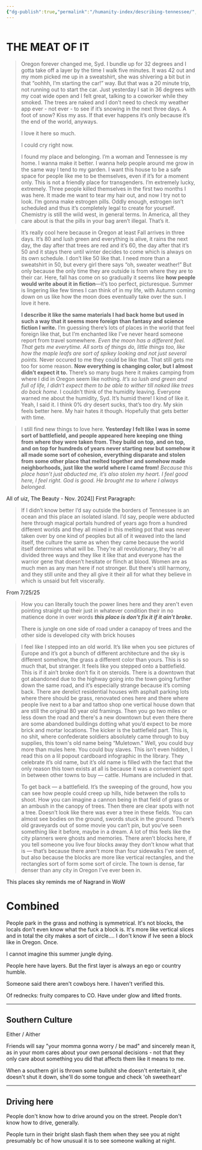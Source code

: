 ```yaml
---
{"dg-publish":true,"permalink":"/humanity-index/describing-tennessee/","tags":["HumanityIndex"]}
---
```



```table-of-contents
```

# THE MEAT OF IT

>Oregon forever changed me, Syd. I bundle up for 32 degrees and I gotta take off a layer by the time I walk five minutes. It was 42 out and my mom picked me up in a sweatshirt, she was shivering a bit but in that “oohhh, I’m starting the car!” way. But that was a 20 minute trip, not running out to start the car. Just yesterday I sat in 36 degrees with my coat wide open and I felt great, talking to a coworker while they smoked. The trees are naked and I don’t need to check my weather app ever - not ever - to see if it’s snowing in the next three days. A foot of snow? Kiss my ass. If that ever happens it’s only because it’s the end of the world, anyways.
>
>I love it here so much.
>
>I could cry right now.
>
>I found my place and belonging. I’m a woman and Tennessee is my home. I wanna make it better. I wanna help people around me grow in the same way I tend to my garden. I want this house to be a safe space for people like me to be themselves, even if it’s for a moment only. This is not a friendly place for transgenders. I’m extremely lucky, extremely. Three people killed themselves in the first two months I was here. It made me want to tear my hair out, and now I try not to look. I’m gonna make estrogen pills. Oddly enough, estrogen isn’t scheduled and thus it’s completely legal to create for yourself. Chemistry is still the wild west, in general terms. In America, all they care about is that the pills in your bag aren’t illegal. That’s it. 


>It’s really cool here because in Oregon at least Fall arrives in three days. It’s 80 and lush green and everything is alive, it rains the next day, the day after that trees are red and it’s 60, the day after that it’s 50 and it stays there until winter decides to come which is always on its own schedule. I don’t like 50 like that. I need more than a sweatshirt in 50, but every girl there says “oh, sweater weather!” But only because the only time they are outside is from where they are to their car. Here, fall has come on so gradually it seems like **how people would write about it in fiction**—it’s too perfect, picturesque. Summer is lingering like few times I can think of in my life, with Autumn coming down on us like how the moon does eventually take over the sun. I love it here. 
>
>**I describe it like the same materials I had back home but used in such a way that it seems more foreign than fantasy and science fiction I write.** I’m guessing there’s lots of places in the world that feel foreign like that, but I’m enchanted like I’ve never heard someone report from travel somewhere. *Even the moon has a different feel. That gets me everytime. All sorts of things do, little things too, like how the maple leafs are sort of spikey looking and not just several points.* Never occured to me they could be like that. That still gets me too for some reason. **Now everything is changing color, but I almost didn’t expect it to.** There’s so many bugs here it makes camping from where I did in Oregon seem like nothing. *It’s so lush and green and full of life, I didn’t expect them to be able to wither till naked like trees do back home.* I couldn’t think of the humidity leaving. Everyone warned me about the humidity, Syd. It’s humid there! I kind of like it. Yeah, I said it. I think 0% dry desert sucks, that’s too dry. My skin feels better here. My hair hates it though. Hopefully that gets better with time.


>I still find new things to love here. **Yesterday I felt like I was in some sort of battlefield, and people appeared here keeping one thing from where they were taken from. They build on top, and on top, and on top for hundreds of years never starting new but somehow it all made some sort of cohesion, everything disparate and stolen from some other place that melted together and somehow made neighborhoods, just like the world where I came from!** *Because this place hasn’t just abducted me, it’s also stolen my heart. I feel good here, I feel right. God is good. He brought me to where I always belonged.*

All of uiz, The Beauty - Nov. 2024]]
First Paragraph:
>If I didn’t know better I’d say outside the borders of Tennessee is an ocean and this place an isolated island. I’d say, people were abducted here through magical portals hundred of years ago from a hundred different worlds and they all mixed in this melting pot that was never taken over by one kind of peoples but all of it weaved into the land itself, the culture the same as when they came because the world itself determines what will be. They're all revolutionary, they're all divided three ways and they like it like that and everyone has the warrior gene that doesn’t hesitate or flinch at blood. Women are as much men as any man here if not stronger. But there's still harmony, and they still unite and they all give it their all for what they believe in which is unsaid but felt viscerally. 

From 7/25/25
>How you can literally touch the power lines here and they aren't even pointing straight up their just in whatever condition their in no matience done in over words ***this place is don't fix it if it ain't broke.***  
>
>There is jungle on one side of road under a canapoy of trees and the other side is developed city with brick houses


>I feel like I stepped into an old world. It’s like when you see pictures of Europe and it’s got a bunch of different architecture and the sky is different somehow, the grass a different color than yours. This is so much that, but stranger. It feels like you stepped onto a battlefield. This is if it ain’t broke don’t fix it on steroids. There is a downtown that got abandoned due to the highway going into the town going further down the same road, and it’s especially strange because it’s coming back. There are derelict residential houses with asphalt parking lots where there should be grass, renovated ones here and there where people live next to a bar and tattoo shop one vertical house down that are still the original 80 year old framings. Then you go two miles or less down the road and there's a new downtown but even there there are some abandoned buildings dotting what you’d expect to be more brick and mortar locations. The kicker is the battlefield part. This is, no shit, where confederate soldiers absolutely came through to buy supplies, this town's old name being “Muletown.” Well, you could buy more than mules here. You could buy slaves. This isn’t even hidden, I read this on a lil popout cardboard infographic in the library. They celebrate it’s old name, but it’s old name is filled with the fact that the only reason this town exists at all is because it was a convenient spot in between other towns to buy — cattle. Humans are included in that. 
>
>To get back — a battlefield. It’s the sweeping of the ground, how you can see how people could creep up hills, hide between the rolls to shoot. How you can imagine a cannon being in that field of grass or an ambush in the canopy of trees. Then there are clear spots with not a tree. Doesn’t look like there was ever a tree in these fields. You can almost see bodies on the ground, swords stuck in the ground. There’s old graveyards out of some movie you can’t pin, but you’ve seen something like it before, maybe in a dream. A lot of this feels like the city planners were ghosts and memories. There aren’t blocks here, if you tell someone you live four blocks away they don’t know what that is — that’s because there aren’t more than four sidewalks I’ve seen of, but also because the blocks are more like vertical rectangles, and the rectangles sort of form some sort of circle. The town is dense, far denser than any city in Oregon I’ve ever been in. 


This places sky reminds me of Nagrand in WoW

# Combined

People park in the grass and nothing is symmetrical. It's not blocks, the locals don't even know what the fuck a block is. It's more like vertical slices and in total the city makes a sort of circle.... I don't know if Ive seen a block like in Oregon. Once. 

I cannot imagine this summer jungle dying. 

People here have layers. But the first layer is always an ego or country humble. 

Someone said there aren't cowboys here. I haven't verified this. 

Of rednecks: fruity compares to CO. Have under glow and lifted fronts. 

- - -

## Southern Culture

Either / Aither 

Friends will say "your momma gonna worry / be mad" and sincerely mean it, as in your mom cares about your own personal decisions - not that they only care about something you did that affects them like it means to me. 


When a southern girl is thrown some bullshit she doesn't entertain it, she doesn't shut it down, she'll do some tongue and check 'oh sweetheart' 

- - -

## Driving here
People don't know how to drive around you on the street. People don't know how to drive, generally. 

People turn in their bright slash flash them when they see you at night presumably bc of how unusual it is to see someone walking at night.











